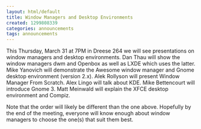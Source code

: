 ```yaml
---
layout: html/default
title: Window Managers and Desktop Environments
created: 1299808339
categories: announcements
tags: announcements
---
```

This Thursday, March 31 at 7PM in Dreese 264 we will see presentations on window managers and desktop environments. Dan Thau will show the window managers dwm and Openbox as well as LXDE which uses the latter. Mike Yanovich will demonstrate the Awesome window manager and Gnome desktop environment (version 2.x). Alek Rollyson will present Window Manager From Scratch. Alex Lingo will talk about KDE. Mike Bettencourt will introduce Gnome 3. Matt Meinwald will explain the XFCE desktop environment and Compiz.

Note that the order will likely be different than the one above. Hopefully by the end of the meeting, everyone will know enough about window managers to choose the one(s) that suit them best.
